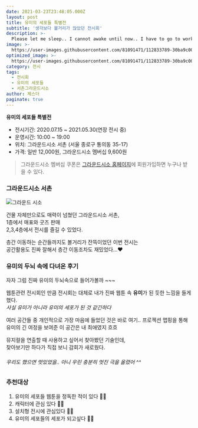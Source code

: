 ```yaml
---
date: 2021-03-23T23:48:05.000Z
layout: post
title: 유미의 세포들 특별전
subtitle: '생각보다 볼거리가 많았던 전시회'
description: >-
  Please let me sleep.. I cannot awake until now.. I have to go to work tomorrow !! But I didn't have finished my HW. It's so annoying.
image: >-
  https://user-images.githubusercontent.com/81091471/112833789-30ba9c00-90d2-11eb-87ce-6186020edc9d.jpg
optimized_image: >-
  https://user-images.githubusercontent.com/81091471/112833789-30ba9c00-90d2-11eb-87ce-6186020edc9d.jpg
category: 전시
tags: 
  - 전시회
  - 유미의 세포들
  - 서촌그라운드시소
author: 졔스더
paginate: true
---
```

**유미의 세포들 특별전**
  * 전시기간: 2020.07.15 ~ 2021.05.30(연장 전시 중)
  * 운영시간: 10:00 ~ 19:00
  * 위치: 그라운드시소 서촌 (서울 종로구 통의동 35-17)
  * 가격: 일반 12,000원, 그라운드시소 멤버십 9,600원

> 그라운드시소 멤버십 쿠폰은 [그라운드시소 홈페이지](http://www.groundseesaw.co.kr/)에 회원가입하면 누구나 받을 수 있다. 


### 그라운드시소 서촌

![그라운드 시소](https://user-images.githubusercontent.com/81091471/112994798-94fa6000-91a5-11eb-8a67-62c7ce19625f.jpg)

건물 자체만으로도 매력이 넘쳤던 그라운드시소 서촌,        
1층에서 매표와 굿즈 판매     
2,3,4층에서 전시를 즐길 수 있었다.


층간 이동하는 순간들까지도 볼거리가 잔뜩이었던 이번 전시는   
공간활용도 진짜 잘해서 층간 이동조차도 재밌었다...❤


### 유미의 두뇌 속에 다녀온 후기
자자 그럼 진짜 유미의 두뇌속으로 들어가볼까 ~~~

웹툰관련 전시회인 만큼 전시회는 대체로 내가 진짜 웹툰 속 **유미**가 된 듯한 느낌을 들게했다.    
_사실 유미가 아니라 유미의 세포가 된 것 같긴하다_

여러 공간들 중 개인적으로 가장 마음에 들었던 것은 바로 여기..
프로젝션 맵핑을 통해 유미의 긴 여정을 보여준 이 공간은 내 최애였지 흐흐

뮤지컬을 연출할 때 사용하고 싶어서 찾아봤던 기술인데,   
찾아보기만 하다가 직접 보니 감회가 새로웠다.
###### 우리도 했으면 멋있었을.. 아니 우린 충분히 멋진 극을 올렸어 ^^

### 추천대상
1. 유미의 세포들 웹툰을 정독한 적이 있다 🙆‍♀️    
2. 캐릭터에 관심 있다 🙆‍♂️    
3. 설치형 전시에 관심있다 🙋‍♀️    
4. 유미의 세포들의 세포가 되고싶다 🙋‍♂️


